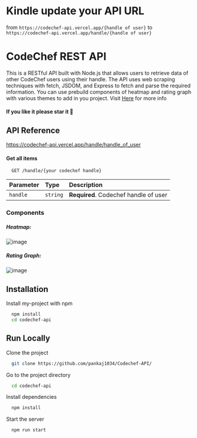 # Kindle update your API URL
from `https://codechef-api.vercel.app/{handle of user}` to `https://codechef-api.vercel.app/handle/{handle of user}`







# CodeChef REST API

This is a RESTful API built with Node.js that allows users to retrieve data of other CodeChef users using their handle.
The API uses web scraping techniques with fetch, JSDOM, and Express to fetch and parse the required information.
You can use prebuild components of heatmap and rating graph with various themes to add in you project.
Visit [Here](https://codechef-api.vercel.app) for more info

#### If you like it please star it 🥺

## API Reference
https://codechef-api.vercel.app/handle/handle_of_user

#### Get all items

```http
  GET /handle/{your codechef handle}
```

| Parameter | Type     | Description                |
| :-------- | :------- | :------------------------- |
| `handle` | `string` | **Required**. Codechef handle of user|


### Components 

##### Heatmap: 
![image](https://github.com/user-attachments/assets/7477d725-8d20-4385-b146-e13ca1591626)

##### Rating Graph:
![image](https://github.com/user-attachments/assets/d8f809be-eb7f-41c4-8e7f-69ff292699de)




## Installation

Install my-project with npm

```bash
  npm install
  cd codechef-api
```
    
## Run Locally

Clone the project

```bash
  git clone https://github.com/pankaj1034/Codechef-API/
```

Go to the project directory

```bash
  cd codechef-api
```

Install dependencies

```bash
  npm install
```

Start the server

```bash
  npm run start
```



